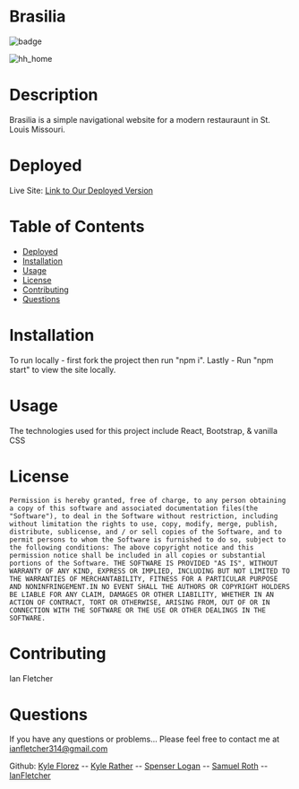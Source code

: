 # Brasilia

![badge](https://img.shields.io/badge/License-MIT-Green)

![hh_home](https://user-images.githubusercontent.com/67348654/126404844-910f1294-01b4-4528-8db7-e043bb54a55e.jpg)

# Description

Brasilia is a simple navigational website for a modern restauraunt in St. Louis Missouri.

# Deployed

Live Site: [Link to Our Deployed Version](https://happyhealth404.herokuapp.com/)

# Table of Contents

- [Deployed](#Deployed)
- [Installation](#Installation)
- [Usage](#Usage)
- [License](#License)
- [Contributing](#Contributions-/-Contributors)
- [Questions](#Questions)

# Installation

To run locally - first fork the project then run "npm i".
Lastly - Run "npm start" to view the site locally.

# Usage

The technologies used for this project include React, Bootstrap, & vanilla CSS

# License

    Permission is hereby granted, free of charge, to any person obtaining a copy of this software and associated documentation files(the "Software"), to deal in the Software without restriction, including without limitation the rights to use, copy, modify, merge, publish, distribute, sublicense, and / or sell copies of the Software, and to permit persons to whom the Software is furnished to do so, subject to the following conditions: The above copyright notice and this permission notice shall be included in all copies or substantial portions of the Software. THE SOFTWARE IS PROVIDED "AS IS", WITHOUT WARRANTY OF ANY KIND, EXPRESS OR IMPLIED, INCLUDING BUT NOT LIMITED TO THE WARRANTIES OF MERCHANTABILITY, FITNESS FOR A PARTICULAR PURPOSE AND NONINFRINGEMENT.IN NO EVENT SHALL THE AUTHORS OR COPYRIGHT HOLDERS BE LIABLE FOR ANY CLAIM, DAMAGES OR OTHER LIABILITY, WHETHER IN AN ACTION OF CONTRACT, TORT OR OTHERWISE, ARISING FROM, OUT OF OR IN CONNECTION WITH THE SOFTWARE OR THE USE OR OTHER DEALINGS IN THE SOFTWARE.

# Contributing

Ian Fletcher

# Questions

If you have any questions or problems... Please feel free to contact me at ianfletcher314@gmail.com

Github: [Kyle Florez](https://github.com/SLUDGE-GIT) -- [Kyle Rather](https://github.com/krather7) -- [Spenser Logan](https://github.com/spenserlogan) -- [Samuel Roth](https://github.com/samuel6roth) -- [IanFletcher](https://github.com/ianfletcher314)
